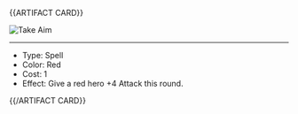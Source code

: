 <!-- ======================================

How to Contribute: https://ggs.wiki/r/howto

Artifact-specific info: https://github.com/GGS-ORG/artifact/blob/master/README.md

====================================== -->


{{ARTIFACT CARD}}

<!-- Card image goes here. -->

![Take Aim](https://i.imgur.com/Yx3k39M.jpg)

---

<!-- Card description goes here. -->

* Type: Spell
* Color: Red
* Cost: 1
* Effect: Give a red hero +4 Attack this round.

{{/ARTIFACT CARD}}
